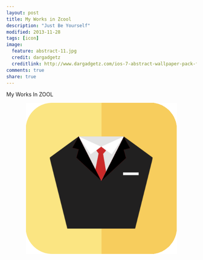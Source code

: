 ```yaml
---
layout: post
title: My Works in Zcool
description: "Just Be Yourself"
modified: 2013-11-28
tags: [icon]
image:
  feature: abstract-11.jpg
  credit: dargadgetz
  creditlink: http://www.dargadgetz.com/ios-7-abstract-wallpaper-pack-for-iphone-5-and-ipod-touch-retina/
comments: true
share: true
---
```


My Works In ZOOL

<div style="text-align:center">
    <img width="400px" src="/images/Men%60s%20Suit%20Icon.png"/>
</div>